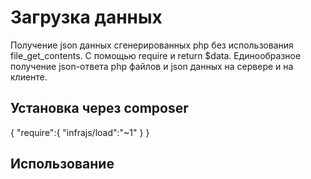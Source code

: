 # Загрузка данных
Получение json данных сгенерированных php без использования file_get_contents. С помощью require и return $data.
Единообразное получение json-ответа php файлов и json данных на сервере и на клиенте.

## Установка через composer
{
	"require":{
		"infrajs/load":"~1"
	}
}

## Использование